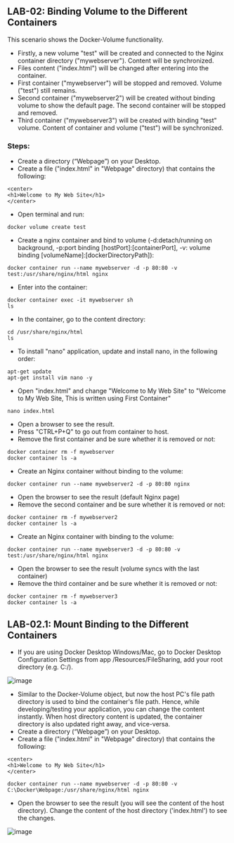 ## LAB-02: Binding Volume to the Different Containers

This scenario shows the Docker-Volume functionality. 
- Firstly, a new volume "test" will be created and connected to the Nginx container directory ("mywebserver"). Content will be synchronized.
- Files content ("index.html") will be changed after entering into the container. 
- First container ("mywebserver") will be stopped and removed. Volume ("test") still remains.
- Second container ("mywebserver2") will be created without binding volume to show the default page. The second container will be stopped and removed.
- Third container ("mywebserver3") will be created with binding "test" volume. Content of container and volume ("test") will be synchronized. 

### Steps: 

- Create a directory (“Webpage”) on your Desktop.
- Create a file ("index.html" in "Webpage" directory) that contains the following:

```
<center>
<h1>Welcome to My Web Site</h1>
</center>
```
- Open terminal and run:
```
docker volume create test
```
- Create a nginx container and bind to volume (-d:detach/running on background, -p:port binding [hostPort]:[containerPort], -v: volume binding [volumeName]:[dockerDirectoryPath]):
```
docker container run --name mywebserver -d -p 80:80 -v test:/usr/share/nginx/html nginx
```
- Enter into the container:
```
docker container exec -it mywebserver sh
ls
```
- In the container, go to the content directory:
```
cd /usr/share/nginx/html
ls
```
- To install "nano" application, update and install nano, in the following order:
```
apt-get update
apt-get install vim nano -y
```
- Open "index.html" and change "Welcome to My Web Site" to "Welcome to My Web Site, This is written using First Container"
```
nano index.html
```
- Open a browser to see the result.
- Press "CTRL+P+Q" to go out from container to host.
- Remove the first container and be sure whether it is removed or not: 
```
docker container rm -f mywebserver
docker container ls -a
```
- Create an Nginx container without binding to the volume:
```
docker container run --name mywebserver2 -d -p 80:80 nginx
```
- Open the browser to see the result (default Nginx page)
- Remove the second container and be sure whether it is removed or not: 
```
docker container rm -f mywebserver2
docker container ls -a
```
- Create an Nginx container with binding to the volume:
```
docker container run --name mywebserver3 -d -p 80:80 -v test:/usr/share/nginx/html nginx
```
- Open the browser to see the result (volume syncs with the last container)
- Remove the third container and be sure whether it is removed or not: 
```
docker container rm -f mywebserver3
docker container ls -a
```

## LAB-02.1: Mount Binding to the Different Containers <a name="app_mount"></a>
- If you are using Docker Desktop Windows/Mac, go to Docker Desktop Configuration Settings from app /Resources/FileSharing, add your root directory  (e.g. C:/). 

![image](https://user-images.githubusercontent.com/10358317/113410473-bdf04000-93b3-11eb-82fd-e2bcd508bebe.png)

- Similar to the Docker-Volume object, but now the host PC's file path directory is used to bind the container's file path. Hence, while developing/testing your application, you can change the content instantly. When host directory content is updated, the container directory is also updated right away, and vice-versa.
- Create a directory (“Webpage”) on your Desktop.
- Create a file ("index.html" in "Webpage" directory) that contains the following:

```
<center>
<h1>Welcome to My Web Site</h1>
</center>
``` 
```
docker container run --name mywebserver -d -p 80:80 -v C:\Docker\Webpage:/usr/share/nginx/html nginx
```
- Open the browser to see the result (you will see the content of the host directory). Change the content of the host directory ('index.html') to see the changes.

![image](https://user-images.githubusercontent.com/10358317/114019691-005fc400-986f-11eb-9737-6e3f5659d6ef.png)

